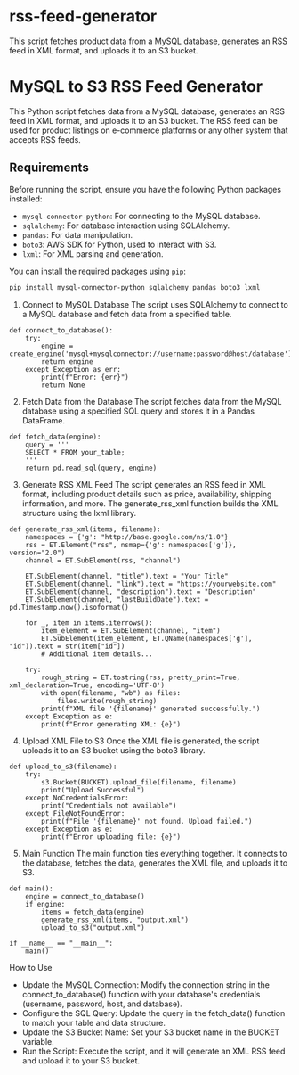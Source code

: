 # rss-feed-generator
This script fetches product data from a MySQL database, generates an RSS feed in XML format, and uploads it to an S3 bucket.

# MySQL to S3 RSS Feed Generator

This Python script fetches data from a MySQL database, generates an RSS feed in XML format, and uploads it to an S3 bucket. The RSS feed can be used for product listings on e-commerce platforms or any other system that accepts RSS feeds.

## Requirements

Before running the script, ensure you have the following Python packages installed:

- `mysql-connector-python`: For connecting to the MySQL database.
- `sqlalchemy`: For database interaction using SQLAlchemy.
- `pandas`: For data manipulation.
- `boto3`: AWS SDK for Python, used to interact with S3.
- `lxml`: For XML parsing and generation.

You can install the required packages using `pip`:

```bash
pip install mysql-connector-python sqlalchemy pandas boto3 lxml
```
1. Connect to MySQL Database
The script uses SQLAlchemy to connect to a MySQL database and fetch data from a specified table.
```
def connect_to_database():
    try:
        engine = create_engine('mysql+mysqlconnector://username:password@host/database')
        return engine
    except Exception as err:
        print(f"Error: {err}")
        return None
```
2. Fetch Data from the Database
The script fetches data from the MySQL database using a specified SQL query and stores it in a Pandas DataFrame.
```
def fetch_data(engine):
    query = '''
    SELECT * FROM your_table;
    '''
    return pd.read_sql(query, engine)
```
3. Generate RSS XML Feed
The script generates an RSS feed in XML format, including product details such as price, availability, shipping information, and more. The generate_rss_xml function builds the XML structure using the lxml library.
```
def generate_rss_xml(items, filename):
    namespaces = {'g': "http://base.google.com/ns/1.0"}
    rss = ET.Element("rss", nsmap={'g': namespaces['g']}, version="2.0")
    channel = ET.SubElement(rss, "channel")
    
    ET.SubElement(channel, "title").text = "Your Title"
    ET.SubElement(channel, "link").text = "https://yourwebsite.com"
    ET.SubElement(channel, "description").text = "Description"
    ET.SubElement(channel, "lastBuildDate").text = pd.Timestamp.now().isoformat()
    
    for _, item in items.iterrows():
        item_element = ET.SubElement(channel, "item")
        ET.SubElement(item_element, ET.QName(namespaces['g'], "id")).text = str(item["id"])
        # Additional item details...
    
    try:
        rough_string = ET.tostring(rss, pretty_print=True, xml_declaration=True, encoding='UTF-8')
        with open(filename, "wb") as files:
            files.write(rough_string)
        print(f"XML file '{filename}' generated successfully.")
    except Exception as e:
        print(f"Error generating XML: {e}")
```
4. Upload XML File to S3
Once the XML file is generated, the script uploads it to an S3 bucket using the boto3 library.
```
def upload_to_s3(filename):
    try:
        s3.Bucket(BUCKET).upload_file(filename, filename)
        print("Upload Successful")
    except NoCredentialsError:
        print("Credentials not available")
    except FileNotFoundError:
        print(f"File '{filename}' not found. Upload failed.")
    except Exception as e:
        print(f"Error uploading file: {e}")
```
5. Main Function
The main function ties everything together. It connects to the database, fetches the data, generates the XML file, and uploads it to S3.
```
def main():
    engine = connect_to_database()
    if engine:
        items = fetch_data(engine)
        generate_rss_xml(items, "output.xml")
        upload_to_s3("output.xml")

if __name__ == "__main__":
    main()
```
How to Use
- Update the MySQL Connection: Modify the connection string in the connect_to_database() function with your database's credentials (username, password, host, and database).
- Configure the SQL Query: Update the query in the fetch_data() function to match your table and data structure.
- Update the S3 Bucket Name: Set your S3 bucket name in the BUCKET variable.
- Run the Script: Execute the script, and it will generate an XML RSS feed and upload it to your S3 bucket.
